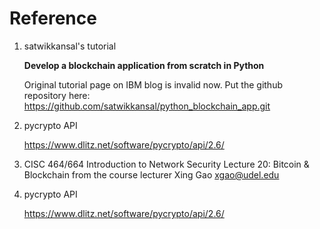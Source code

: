 # Reference

1. satwikkansal's tutorial 
   
   **Develop a blockchain application from scratch in Python**
   
    Original tutorial page on IBM blog is invalid now. Put the github repository here:
    https://github.com/satwikkansal/python_blockchain_app.git
   
2. pycrypto API

    https://www.dlitz.net/software/pycrypto/api/2.6/
   
3. CISC 464/664 Introduction to Network Security Lecture 20: Bitcoin & Blockchain from the course lecturer Xing Gao
xgao@udel.edu
 
4. pycrypto API
   
    https://www.dlitz.net/software/pycrypto/api/2.6/